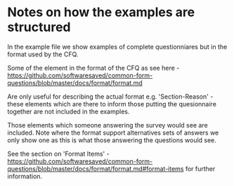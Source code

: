 # Notes on how the examples are structured

In the example file we show examples of complete questionniares but in the format used by the CFQ.

Some of the element in the format of the CFQ as see here - https://github.com/softwaresaved/common-form-questions/blob/master/docs/format/format.md

Are only useful for describing the actual format e.g. 'Section-Reason' - these elements which are there to inform those putting the quesionnaire together are not included in the examples.

Those elements which someone answering the survey would see are included. Note where the format support alternatives sets of answers we only show one as this is what those answering the questions would see.

See the section on 'Format Items'  - https://github.com/softwaresaved/common-form-questions/blob/master/docs/format/format.md#format-items for further information.
